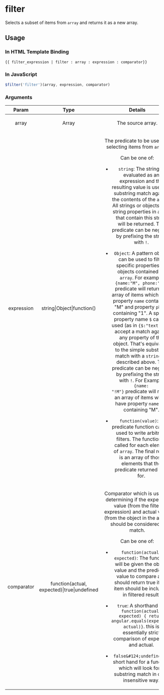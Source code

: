 



# filter








Selects a subset of items from `array` and returns it as a new array.









 ## Usage
### In HTML Template Binding


```html
{{ filter_expression | filter : array : expression : comparator}}
```

### In JavaScript

```js
$filter('filter')(array, expression, comparator)
```



### Arguments

| Param | Type | Details |
| :--: | :--: | :--: |
| array | Array | <p>The source array.</p>  |
| expression | string&#124;Object&#124;function() | <p>The predicate to be used for selecting items from <code>array</code>.</p> <p>  Can be one of:</p> <ul> <li><p><code>string</code>: The string is evaluated as an expression and the resulting value is used for substring match against the contents of the <code>array</code>. All strings or objects with string properties in <code>array</code> that contain this string will be returned. The predicate can be negated by prefixing the string with <code>!</code>.</p> </li> <li><p><code>Object</code>: A pattern object can be used to filter specific properties on objects contained by <code>array</code>. For example <code>{name:&quot;M&quot;, phone:&quot;1&quot;}</code> predicate will return an array of items which have property <code>name</code> containing &quot;M&quot; and property <code>phone</code> containing &quot;1&quot;. A special property name <code>$</code> can be used (as in <code>{$:&quot;text&quot;}</code>) to accept a match against any property of the object. That&#39;s equivalent to the simple substring match with a <code>string</code> as described above. The predicate can be negated by prefixing the string with <code>!</code>. For Example <code>{name: &quot;!M&quot;}</code> predicate will return an array of items which have property <code>name</code> not containing &quot;M&quot;.</p> </li> <li><p><code>function(value)</code>: A predicate function can be used to write arbitrary filters. The function is called for each element of <code>array</code>. The final result is an array of those elements that the predicate returned true for.</p> </li> </ul>  |
| comparator | function(actual, expected)&#124;true&#124;undefined | <p>Comparator which is used in determining if the expected value (from the filter expression) and actual value (from the object in the array) should be considered a match.</p> <p>  Can be one of:</p> <ul> <li><p><code>function(actual, expected)</code>: The function will be given the object value and the predicate value to compare and should return true if the item should be included in filtered result.</p> </li> <li><p><code>true</code>: A shorthand for <code>function(actual, expected) { return angular.equals(expected, actual)}</code>. this is essentially strict comparison of expected and actual.</p> </li> <li><p><code>false&amp;#124;undefined</code>: A short hand for a function which will look for a substring match in case insensitive way.</p> </li> </ul>  |






